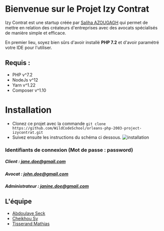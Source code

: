 # Bienvenue sur le Projet Izy Contrat
Izy Contrat est une startup créée par [Saliha AZOUGAGH](https://www.linkedin.com/in/saliha-azougagh-a02108119/) qui permet de mettre en relation des créateurs d'entreprises avec des avocats spécialisés de manière simple et efficace.


En premier lieu, soyez bien sûrs d'avoir installé **PHP 7.2** et d'avoir paramétré votre IDE pour l'utiliser.

## Requis :
- PHP v^7.2
- NodeJs v^12
- Yarn v^1.22
- Composer v^1.10
# Installation
- Clonez ce projet avec la commande 
`git clone https://github.com/WildCodeSchool/orleans-php-2003-project-izycontrat.git`
- Suivez ensuite les instructions du schéma ci dessous.
![installation](https://imgur.com/jdq7LIJ.png)

### Identifiants de connexion (Mot de passe : password)
 ##### Client : jane.doe@gmail.com
 ##### Avocat : john.doe@gmail.com
 ##### Administrateur : janine.doe@gmail.com
## L'équipe


- [Abdoulaye Seck](https://www.linkedin.com/in/abdoulaye-seck/)
- [Cheikhou Sy]()
- [Tisserand Mathias]()




